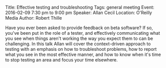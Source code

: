 Title: Effective testing and troubleshooting
Tags: general meeting
Event: 2016-02-09 7:30 pm to 9:00 pm
Speaker: Allan Cecil
Location: O'Reilly Media
Author: Robert Thille

Have you ever been asked to provide feedback on beta software?  If so,
you've been put in the role of a tester, and effectively communicating
what you see when things aren't working the way you expect them to can
be challenging.  In this talk Allan will cover the context-driven
approach to testing with an emphasis on how to troubleshoot problems,
how to report what you see in the most effective manner, and how to
know when it's time to stop testing an area and focus your time
elsewhere.
